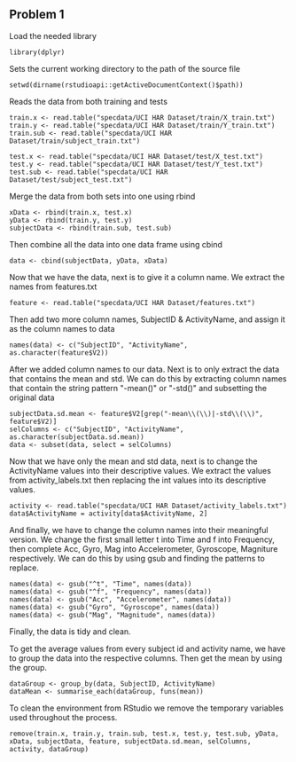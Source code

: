 ## Problem 1

Load the needed library
```
library(dplyr)
```

Sets the current working directory to the path of the source file
```
setwd(dirname(rstudioapi::getActiveDocumentContext()$path))
```

Reads the data from both training and tests
```
train.x <- read.table("specdata/UCI HAR Dataset/train/X_train.txt")
train.y <- read.table("specdata/UCI HAR Dataset/train/Y_train.txt")
train.sub <- read.table("specdata/UCI HAR Dataset/train/subject_train.txt")

test.x <- read.table("specdata/UCI HAR Dataset/test/X_test.txt")
test.y <- read.table("specdata/UCI HAR Dataset/test/Y_test.txt")
test.sub <- read.table("specdata/UCI HAR Dataset/test/subject_test.txt")
```

Merge the data from both sets into one using rbind
```
xData <- rbind(train.x, test.x)
yData <- rbind(train.y, test.y)
subjectData <- rbind(train.sub, test.sub)
```

Then combine all the data into one data frame using cbind
```
data <- cbind(subjectData, yData, xData)
```

Now that we have the data, next is to give it a column name.
We extract the names from features.txt
```
feature <- read.table("specdata/UCI HAR Dataset/features.txt")
```

Then add two more column names, SubjectID & ActivityName, and assign it as the column names to data
```
names(data) <- c("SubjectID", "ActivityName", as.character(feature$V2))
```

After we added column names to our data. Next is to only extract the data that contains the mean and std.
We can do this by extracting column names that contain the string pattern "-mean()" or "-std()" and subsetting the original data
```
subjectData.sd.mean <- feature$V2[grep("-mean\\(\\)|-std\\(\\)", feature$V2)]
selColumns <- c("SubjectID", "ActivityName", as.character(subjectData.sd.mean))
data <- subset(data, select = selColumns)
```

Now that we have only the mean and std data, next is to change the ActivityName values into their descriptive values.
We extract the values from activity_labels.txt then replacing the int values into its descriptive values.
```
activity <- read.table("specdata/UCI HAR Dataset/activity_labels.txt")
data$ActivityName = activity[data$ActivityName, 2]
```

And finally, we have to change the column names into their meaningful version.
We change the first small letter t into Time and f into Frequency,
then complete Acc, Gyro, Mag into Accelerometer, Gyroscope, Magniture respectively.
We can do this by using gsub and finding the patterns to replace.
```
names(data) <- gsub("^t", "Time", names(data))
names(data) <- gsub("^f", "Frequency", names(data))
names(data) <- gsub("Acc", "Accelerometer", names(data))
names(data) <- gsub("Gyro", "Gyroscope", names(data))
names(data) <- gsub("Mag", "Magnitude", names(data))
```

Finally, the data is tidy and clean.

To get the average values from every subject id and activity name, we have to group the data into the respective columns.
Then get the mean by using the group.
```
dataGroup <- group_by(data, SubjectID, ActivityName)
dataMean <- summarise_each(dataGroup, funs(mean))
```

To clean the environment from RStudio we remove the temporary variables used throughout the process.
```
remove(train.x, train.y, train.sub, test.x, test.y, test.sub, yData, xData, subjectData, feature, subjectData.sd.mean, selColumns, activity, dataGroup)
```